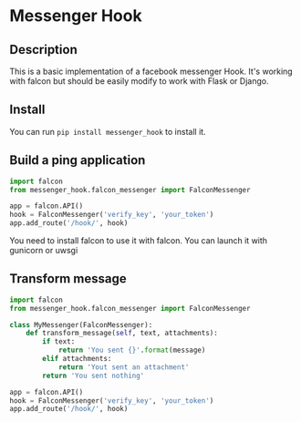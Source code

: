 Messenger Hook
==============

Description
-----------

This is a basic implementation of a facebook messenger Hook.
It's working with falcon but should be easily modify to work with Flask or Django.

Install
-------

You can run `pip install messenger_hook` to install it.

Build a ping application
------------------------

```python
import falcon
from messenger_hook.falcon_messenger import FalconMessenger

app = falcon.API()
hook = FalconMessenger('verify_key', 'your_token')
app.add_route('/hook/', hook)
```

You need to install falcon to use it with falcon.
You can launch it with gunicorn or uwsgi


Transform message
-----------------

```python
import falcon
from messenger_hook.falcon_messenger import FalconMessenger

class MyMessenger(FalconMessenger):
    def transform_message(self, text, attachments):
        if text:
            return 'You sent {}'.format(message)
        elif attachments:
            return 'Yout sent an attachment'
        return 'You sent nothing'

app = falcon.API()
hook = FalconMessenger('verify_key', 'your_token')
app.add_route('/hook/', hook)
```
